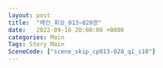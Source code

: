 ```yaml
---
layout: post
title:  "메인_회상_013~028장"
date:   2022-09-16 20:00:00 +0000
categories: Main
Tags: Story Main
SceneCode: ["scene_skip_cp013-028_q1_s10"]
---
```


